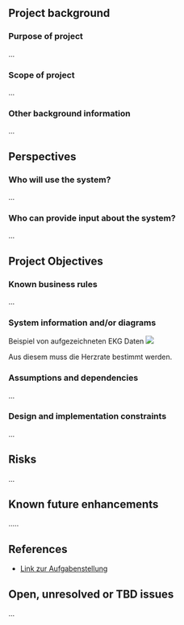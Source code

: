 ## Project background

### Purpose of project

...

### Scope of project

...

### Other background information

...

## Perspectives
### Who will use the system?

...

### Who can provide input about the system?

...


## Project Objectives
### Known business rules

...

### System information and/or diagrams

Beispiel von aufgezeichneten EKG Daten
![](ekg_example.png)

Aus diesem muss die Herzrate bestimmt werden.

### Assumptions and dependencies

...

### Design and implementation constraints

...

## Risks

...

## Known future enhancements

.....

## References

- [Link zur Aufgabenstellung](tbd)

## Open, unresolved or TBD issues

...
